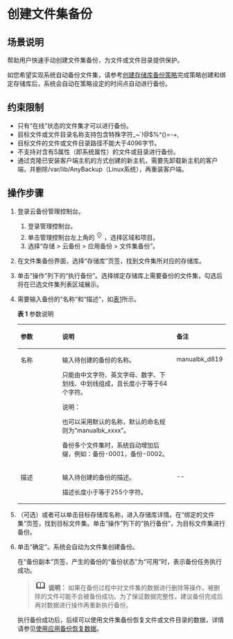 # 创建文件集备份<a name="cbr_03_0131"></a>

## 场景说明<a name="section296772274816"></a>

帮助用户快速手动创建文件集备份，为文件或文件目录提供保护。

如您希望实现系统自动备份文件集，请参考[创建存储库备份策略](创建存储库备份策略.md)完成策略创建和绑定存储库后，系统会自动在策略设定的时间点自动进行备份。

## 约束限制<a name="section8398849193"></a>

-   只有“在线”状态的文件集才可以进行备份。
-   目标文件或文件目录名称支持包含特殊字符\_\~\`!@$%^\(\)=-+,
-   目标文件的文件或文件目录路径不能大于4096字节。
-   不支持对含有S属性（即系统属性）的文件或目录进行备份。
-   通过克隆已安装客户端主机的方式创建的新主机，需要先卸载新主机的客户端，并删除/var/lib/AnyBackup（Linux系统），再重装客户端。

## 操作步骤<a name="section151441104416"></a>

1.  登录云备份管理控制台。
    1.  登录管理控制台。
    2.  单击管理控制台左上角的![](figures/icon-region-3.png)，选择区域和项目。
    3.  选择“存储 \> 云备份 \> 应用备份 \> 文件集备份”。

2.  在文件集备份界面，选择“存储库”页签，找到文件集所对应的存储库。
3.  单击“操作”列下的“执行备份”。选择绑定存储库上需要备份的文件集，勾选后将在已选文件集列表区域展示。
4.  需要输入备份的“名称“和“描述“，如[表1](#table4829135361311)所示。

    **表 1**  参数说明

    <a name="table4829135361311"></a>
    <table><thead align="left"><tr id="row148305532138"><th class="cellrowborder" valign="top" width="21.240000000000002%" id="mcps1.2.4.1.1"><p id="p083065318138"><a name="p083065318138"></a><a name="p083065318138"></a>参数</p>
    </th>
    <th class="cellrowborder" valign="top" width="56.96%" id="mcps1.2.4.1.2"><p id="p083019532138"><a name="p083019532138"></a><a name="p083019532138"></a>说明</p>
    </th>
    <th class="cellrowborder" valign="top" width="21.8%" id="mcps1.2.4.1.3"><p id="p98301553161318"><a name="p98301553161318"></a><a name="p98301553161318"></a>备注</p>
    </th>
    </tr>
    </thead>
    <tbody><tr id="row1783115313136"><td class="cellrowborder" valign="top" width="21.240000000000002%" headers="mcps1.2.4.1.1 "><p id="p3831135341313"><a name="p3831135341313"></a><a name="p3831135341313"></a>名称</p>
    </td>
    <td class="cellrowborder" valign="top" width="56.96%" headers="mcps1.2.4.1.2 "><p id="p1183119535130"><a name="p1183119535130"></a><a name="p1183119535130"></a>输入待创建的备份的名称。</p>
    <p id="p12831145311135"><a name="p12831145311135"></a><a name="p12831145311135"></a>只能由中文字符、英文字母、数字、下划线、中划线组成，且长度小于等于64个字符。</p>
    <div class="note" id="note683113533139"><a name="note683113533139"></a><a name="note683113533139"></a><span class="notetitle"> 说明： </span><div class="notebody"><p id="p8875521124020"><a name="p8875521124020"></a><a name="p8875521124020"></a>也可以采用默认的名称，默认的命名规则为“manualbk_xxxx”。</p>
    <p id="p1936014334366"><a name="p1936014334366"></a><a name="p1936014334366"></a>备份多个文件集时，系统自动增加后缀，例如：备份-0001，备份-0002。</p>
    </div></div>
    </td>
    <td class="cellrowborder" valign="top" width="21.8%" headers="mcps1.2.4.1.3 "><p id="p1334013596396"><a name="p1334013596396"></a><a name="p1334013596396"></a>manualbk_d819</p>
    </td>
    </tr>
    <tr id="row3831195371315"><td class="cellrowborder" valign="top" width="21.240000000000002%" headers="mcps1.2.4.1.1 "><p id="p9831185391318"><a name="p9831185391318"></a><a name="p9831185391318"></a>描述</p>
    </td>
    <td class="cellrowborder" valign="top" width="56.96%" headers="mcps1.2.4.1.2 "><p id="p10831853181310"><a name="p10831853181310"></a><a name="p10831853181310"></a>输入待创建的备份的描述。</p>
    <p id="p10831135391313"><a name="p10831135391313"></a><a name="p10831135391313"></a>描述长度小于等于255个字符。</p>
    </td>
    <td class="cellrowborder" valign="top" width="21.8%" headers="mcps1.2.4.1.3 "><p id="p19831165313138"><a name="p19831165313138"></a><a name="p19831165313138"></a>--</p>
    </td>
    </tr>
    </tbody>
    </table>

5.  （可选）或者可以单击目标存储库名称，进入存储库详情。在“绑定的文件集“页签，找到目标文件集。单击“操作”列下的“执行备份”，为目标文件集进行备份。
6.  单击“确定”。系统会自动为文件集创建备份。

    在“备份副本“页签，产生的备份的“备份状态”为“可用”时，表示备份任务执行成功。

    >![](public_sys-resources/icon-note.gif) **说明：** 
    >如果在备份过程中对文件集的数据进行删除等操作，被删除的文件可能不会被备份成功。为了保证数据完整性，建议备份完成后再对数据进行操作再重新执行备份。

    执行备份成功后，后续可以使用文件集备份恢复文件或文件目录的数据，详情请参见[使用应用备份恢复数据](使用应用备份恢复数据-0.md)。



